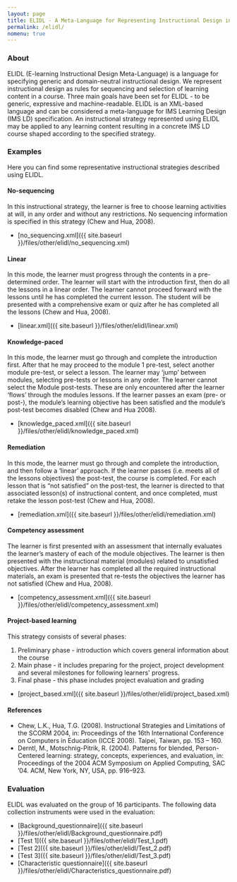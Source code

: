 ```yaml
---
layout: page
title: ELIDL - A Meta-Language for Representing Instructional Design in an E-learning Course
permalink: /elidl/
nomenu: true
---
```


### About

ELIDL (E-learning Instructional Design Meta-Language) is a language for specifying generic and domain-neutral instructional design. We represent instructional design as rules for sequencing and selection of learning content in a course.  Three main goals have been set for ELIDL - to be generic, expressive and machine-readable. ELIDL is an XML-based language and can be considered a meta-language for IMS Learning Design (IMS LD) specification. An instructional strategy represented using ELIDL may be applied to any learning content resulting in a concrete IMS LD course shaped according to the specified strategy.

### Examples

Here you can find some representative instructional strategies described using ELIDL.

#### No-sequencing
In this instructional strategy, the learner is free to choose learning activities at will, in any order and without any restrictions. No sequencing information is specified in this strategy (Chew and Hua, 2008). 

+ [no_sequencing.xml]({{ site.baseurl }}/files/other/elidl/no_sequencing.xml)

#### Linear

In this mode, the learner must progress through the contents in a pre-determined order.
The learner will start with the introduction first, then do all the lessons in a
linear order. The learner cannot proceed forward with the lessons until he has completed the current lesson. The student will be presented with a comprehensive exam or
quiz after he has completed all the lessons (Chew and Hua, 2008).

+ [linear.xml]({{ site.baseurl }}/files/other/elidl/linear.xml)

#### Knowledge-paced 

In this mode, the learner must go through and complete the introduction first. After that he
may proceed to the module 1 pre-test, select another module pre-test, or select a lesson.
The learner may ‘jump’ between modules, selecting pre-tests or lessons in any order. The learner cannot select the Module post-tests. These are only encountered after the learner ‘flows’ through the modules lessons. If the learner passes an exam (pre- or post-),
the module’s learning objective has been satisfied and the module’s post-test becomes
disabled (Chew and Hua 2008).

+ [knowledge_paced.xml]({{ site.baseurl }}/files/other/elidl/knowledge_paced.xml)

#### Remediation
In this mode, the learner must go through and complete the introduction, and then follow a
‘linear’ approach. If the learner passes (i.e. meets all of the lessons objectives) the post-test, the course is completed. For each lesson that is “not satisfied” on the post-test, the learner is directed to that associated lesson(s) of instructional content, and once completed, must retake the lesson post-test (Chew and Hua, 2008).

+ [remediation.xml]({{ site.baseurl }}/files/other/elidl/remediation.xml)

#### Competency assessment
The learner is first presented with an assessment that internally evaluates the learner’s mastery of each of the module objectives. The learner is then presented with the instructional material (modules) related to unsatisfied objectives. After the learner has completed all the required instructional materials, an exam is presented that re-tests the objectives the learner has not satisfied (Chew and Hua, 2008).

+ [competency_assessment.xml]({{ site.baseurl }}/files/other/elidl/competency_assessment.xml)

#### Project-based learning
This strategy consists of several phases:
1. Preliminary phase - introduction which covers general information about the course
2. Main phase - it includes preparing for the project, project development and several milestones for following learners' progress. 
3. Final phase - this phase includes project evaluation and grading

+ [project_based.xml]({{ site.baseurl }}/files/other/elidl/project_based.xml)

#### References
+ Chew, L.K., Hua, T.G. (2008). Instructional Strategies and Limitations of the SCORM 2004, in: Proceedings of the 16th International Conference on Computers in Education (ICCE 2008). Taipei, Taiwan, pp. 153 – 160.
+ Derntl, M., Motschnig-Pitrik, R. (2004). Patterns for blended, Person-Centered learning: strategy, concepts, experiences, and evaluation, in: Proceedings of the 2004 ACM Symposium on Applied Computing, SAC  ’04. ACM, New York, NY, USA, pp. 916–923.

### Evaluation

ELIDL was evaluated on the group of 16 participants. The following data collection instruments were used in the evaluation:

+ [Background_questionnaire]({{ site.baseurl }}/files/other/elidl/Background_questionnaire.pdf)
+ [Test 1]({{ site.baseurl }}/files/other/elidl/Test_1.pdf)
+ [Test 2]({{ site.baseurl }}/files/other/elidl/Test_2.pdf)
+ [Test 3]({{ site.baseurl }}/files/other/elidl/Test_3.pdf)
+ [Characteristic questionnaire]({{ site.baseurl }}/files/other/elidl/Characteristics_questionnaire.pdf)
